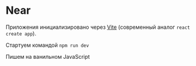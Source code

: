 # Near

Приложения инициализировано через [Vite](https://vitejs.dev/guide) (современный аналог `react create app`).

Стартуем командой `npm run dev`

Пишем на ванильном JavaScript
